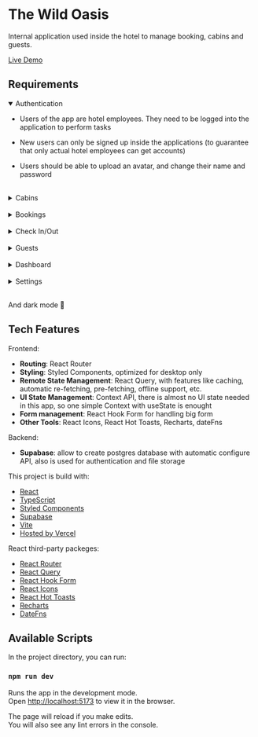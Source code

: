 # The Wild Oasis

Internal application used inside the hotel to manage booking, cabins and guests.

[Live Demo](https://the-wild-oasis-teal.vercel.app)

## Requirements

<details open>
<summary>Authentication</summary>

- Users of the app are hotel employees. They need to be logged into the application to perform tasks

- New users can only be signed up inside the applications (to guarantee that only actual hotel employees can get accounts)
- Users should be able to upload an avatar, and change their name and password
</details>
<br>

<details>
<summary>Cabins</summary>

- App needs a table view with all cabins, showing the cabin photo, name, capacity, price, and current discount

- Users should be able to update or delete a cabin, and to create new cabins (including uploading a photo)
</details>
<br>

<details>
<summary>Bookings</summary>

- App needs a table view with all bookings, showing arrival and departure dates, status, and paid amount, as well as cabin and guest data

- The booking status can be "unconfirmed" (booked but not yet checked in), "checked in", or "checked out". The table should be filterable by this important status

- Other booking data includes: number of guests, number of nights, guest observations, whether they booked breakfast, breakfast price
</details>
<br>

<details>
<summary>Check In/Out</summary>

- Users should be able to delete, check in, or check out a booking as the guest arrives (no editing necessary for now)

- Bookings may not have been paid yet on guest arrival. Therefore, on check in, users need to accept payment (outside the app), and then confirm that payment has been received (inside the app)

- On check in, the guest should have the ability to add breakfast for the entire stay, if they hadn't already
</details>
<br>

<details>
<summary>Guests</summary>

- Guest data should contain: full name, email, national ID, nationality, and a country flag for easy identification
  </details>
  <br>

<details>
<summary>Dashboard</summary>

- The initial app screen should be a dashboard, to display important information for the last 7, 30, or 90 days:

  - A list of guests checking in and out on the current day. Users should be able to perform these tasks from here
  - Statistics on recent bookings, sales, check ins, and occupancy rate
  - A chart showing all daily hotel sales, showing both "total" sales and "extras" sales (only breakfast at the moment)
  - A chart showing statistics on stay durations, as this is an important metric for the hotel
  </details>
  <br>

<details>
<summary>Settings</summary>

- Users should be able to define a few application-wide settings: breakfast price, min and max nights/booking, max guests/booking
</details>
<br>

And dark mode 🌚

## Tech Features

Frontend:

- **Routing**: React Router
- **Styling**: Styled Components, optimized for desktop only
- **Remote State Management**: React Query, with features like caching, automatic re-fetching, pre-fetching, offline support, etc.
- **UI State Management**: Context API, there is almost no UI state needed in this app, so one simple Context with useState is enought
- **Form management**: React Hook Form for handling big form
- **Other Tools**: React Icons, React Hot Toasts, Recharts, dateFns

Backend:

- **Supabase**: allow to create postgres database with automatic configure API, also is used for authentication and file storage

This project is build with:

- [React](https://react.dev)
- [TypeScript](https://www.typescriptlang.org)
- [Styled Components](https://styled-components.com)
- [Supabase](https://supabase.com)
- [Vite](https://vitejs.dev)
- [Hosted by Vercel](https://vercel.com)

React third-party packeges:

- [React Router](https://reactrouter.com/en/main)
- [React Query](https://tanstack.com/query/latest)
- [React Hook Form](https://www.react-hook-form.com)
- [React Icons](https://react-icons.github.io/react-icons)
- [React Hot Toasts](https://react-hot-toast.com)
- [Recharts](https://recharts.org)
- [DateFns](https://date-fns.org)

## Available Scripts

In the project directory, you can run:

### `npm run dev`

Runs the app in the development mode.\
Open [http://localhost:5173](http://localhost:5173) to view it in the browser.

The page will reload if you make edits.\
You will also see any lint errors in the console.
